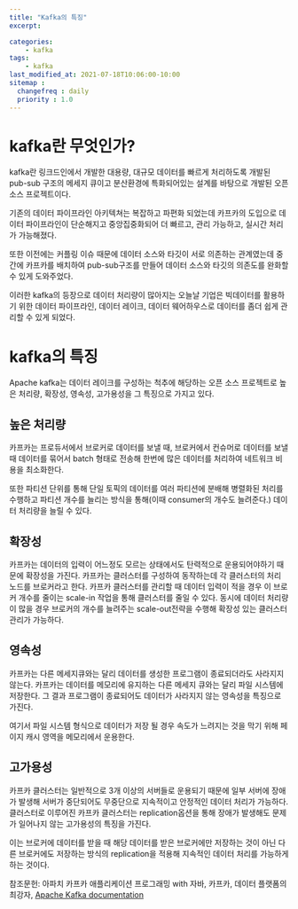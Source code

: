```yaml
---
title: "Kafka의 특징"
excerpt: 

categories:
    - kafka
tags:
    - kafka
last_modified_at: 2021-07-18T10:06:00-10:00
sitemap :
  changefreq : daily
  priority : 1.0
--- 
```

# kafka란 무엇인가?
kafka란 링크드인에서 개발한 대용량, 대규모 데이터를 빠르게 처리하도록 개발된 pub-sub 구조의 메세지 큐이고 분산환경에 특화되어있는 설계를 바탕으로 개발된 오픈소스 프로젝트이다.

기존의 데이터 파이프라인 아키텍쳐는 복잡하고 파편화 되었는데 카프카의 도입으로 데이터 파이프라인이 단순해지고 중앙집중화되어 더 빠르고, 관리 가능하고, 실시간 처리가 가능해졌다.

또한 이전에는 커플링 이슈 때문에 데이터 소스와 타깃이 서로 의존하는 관계였는데 중간에 카프카를 배치하여 pub-sub구조를 만들어 데이터 소스와 타깃의 의존도를 완화할 수 있게 도와주었다.

이러한 kafka의 등장으로 데이터 처리량이 많아지는 오늘날 기업은 빅데이터를 활용하기 위한 데이터 파이프라인, 데이터 레이크, 데이터 웨어하우스로 데이터를 좀더 쉽게 관리할 수 있게 되었다.


# kafka의 특징

Apache kafka는 데이터 레이크를 구성하는 척추에 해당하는 오픈 소스 프로젝트로 높은 처리량, 확장성, 영속성, 고가용성을 그 특징으로 가지고 있다.

## 높은 처리량
카프카는 프로듀서에서 브로커로 데이터를 보낼 때, 브로커에서 컨슈머로 데이터를 보낼 때 데이터를 묶어서 batch 형태로 전송해 한번에 많은 데이터를 처리하여 네트워크 비용을 최소화한다.

또한 파티션 단위를 통해 단일 토픽의 데이터를 여러 파티션에 분배해 병렬화된 처리를 수행하고 파티션 개수를 늘리는 방식을 통해(이때 consumer의 개수도 늘려준다.) 데이터 처리량을 늘릴 수 있다.

## 확장성
카프카는 데이터의 입력이 어느정도 모르는 상태에서도 탄력적으로 운용되어야하기 때문에 확장성을 가진다. 카프카는 클러스터를 구성하여 동작하는데 각 클러스터의 처리 노드를 브로커라고 한다. 카프카 클러스터를 관리할 때 데이터 입력이 적을 경우 이 브로커 개수를 줄이는 scale-in 작업을 통해 클러스터를 줄일 수 있다. 동시에 데이터 처리량이 많을 경우 브로커의 개수를 늘려주는 scale-out전략을 수행해 확장성 있는 클러스터 관리가 가능하다.

## 영속성
카프카는 다른 메세지큐와는 달리 데이터를 생성한 프로그램이 종료되더라도 사라지지 않는다. 카프카는 데이터를 메모리에 유지하는 다른 메세지 큐와는 달리 파일 시스템에 저장한다. 그 결과 프로그램이 종료되어도 데이터가 사라지지 않는 영속성을 특징으로 가진다.

여기서 파일 시스템 형식으로 데이터가 저장 될 경우 속도가 느려지는 것을 막기 위해 페이지 캐시 영역을 메모리에서 운용한다.


## 고가용성
카프카 클러스터는 일반적으로 3개 이상의 서버들로 운용되기 때문에 일부 서버에 장애가 발생해 서버가 중단되어도 무중단으로 지속적이고 안정적인 데이터 처리가 가능하다. 클러스터로 이루어진 카프카 클러스터는 replication옵션을 통해 장애가 발생해도 문제가 일어나지 않는 고가용성의 특징을 가진다.

이는 브로커에 데이터를 받을 때 해당 데이터를 받은 브로커에만 저장하는 것이 아닌 다른 브로커에도 저장하는 방식의 replication을 적용해 지속적인 데이터 처리를 가능하게 하는 것이다.


참조문헌: 아파치 카프카 애플리케이션 프로그래밍 with 자바, 카프카, 데이터 플랫폼의 최강자, [Apache Kafka documentation](https://kafka.apache.org/documentation/)